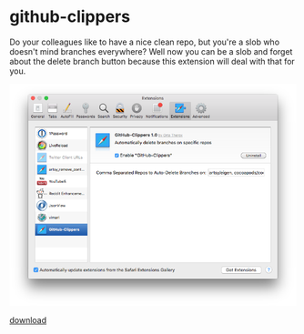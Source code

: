 # github-clippers

Do your colleagues like to have a nice clean repo, but you're a slob who doesn't mind branches everywhere? Well now you can be a slob and forget about the delete branch button because this extension will deal with that for you.

![Screen Shot 2016 02 26 At 2.24.38 PM](web/image.png)

[download](GitHub-Clippers.safariextz.zip)